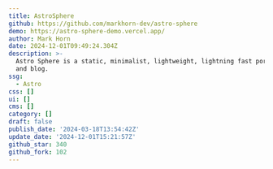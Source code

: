 ```yaml
---
title: AstroSphere
github: https://github.com/markhorn-dev/astro-sphere
demo: https://astro-sphere-demo.vercel.app/
author: Mark Horn
date: 2024-12-01T09:49:24.304Z
description: >-
  Astro Sphere is a static, minimalist, lightweight, lightning fast portfolio
  and blog.
ssg:
  - Astro
css: []
ui: []
cms: []
category: []
draft: false
publish_date: '2024-03-18T13:54:42Z'
update_date: '2024-12-01T15:21:57Z'
github_star: 340
github_fork: 102
---
```

